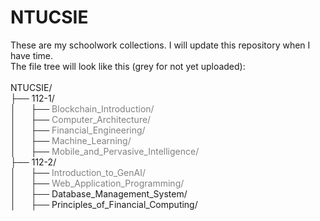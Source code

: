 # NTUCSIE
These are my schoolwork collections. I will update this repository when I have time.<br>
The file tree will look like this (grey for not yet uploaded):<br><br>
NTUCSIE/<br>
├── 112-1/<br>
│&nbsp;&nbsp;&nbsp;&nbsp;&nbsp;&nbsp;├── <span style="color:grey">Blockchain_Introduction/</span><br>
│&nbsp;&nbsp;&nbsp;&nbsp;&nbsp;&nbsp;├── <span style="color:grey">Computer_Architecture/</span><br>
│&nbsp;&nbsp;&nbsp;&nbsp;&nbsp;&nbsp;├── <span style="color:grey">Financial_Engineering/</span><br>
│&nbsp;&nbsp;&nbsp;&nbsp;&nbsp;&nbsp;├── <span style="color:grey">Machine_Learning/</span><br>
│&nbsp;&nbsp;&nbsp;&nbsp;&nbsp;&nbsp;├── <span style="color:grey">Mobile_and_Pervasive_Intelligence/</span><br>
├── 112-2/<br>
│&nbsp;&nbsp;&nbsp;&nbsp;&nbsp;&nbsp;├── <span style="color:grey">Introduction_to_GenAI/</span><br>
│&nbsp;&nbsp;&nbsp;&nbsp;&nbsp;&nbsp;├── <span style="color:grey">Web_Application_Programming/</span><br>
│&nbsp;&nbsp;&nbsp;&nbsp;&nbsp;&nbsp;├── <span>Database_Management_System/</span><br>
│&nbsp;&nbsp;&nbsp;&nbsp;&nbsp;&nbsp;├── <span>Principles_of_Financial_Computing/</span>